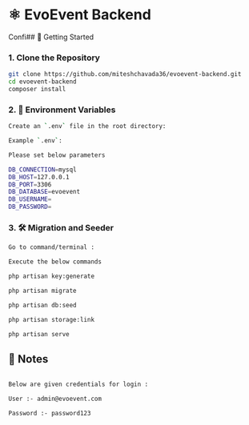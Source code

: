 # ⚛️ EvoEvent Backend

Confi## 🚀 Getting Started

### 1. Clone the Repository

```bash
git clone https://github.com/miteshchavada36/evoevent-backend.git
cd evoevent-backend
composer install
```

### 2. 🧾 Environment Variables
```bash
Create an `.env` file in the root directory:

Example `.env`:

Please set below parameters

DB_CONNECTION=mysql
DB_HOST=127.0.0.1
DB_PORT=3306
DB_DATABASE=evoevent
DB_USERNAME=
DB_PASSWORD=
```

### 3. 🛠️ Migration and Seeder
```bash
Go to command/terminal :

Execute the below commands

php artisan key:generate

php artisan migrate

php artisan db:seed

php artisan storage:link

php artisan serve
```

## 📝 Notes
```bash

Below are given credentials for login :

User :- admin@evoevent.com

Password :- password123

```

